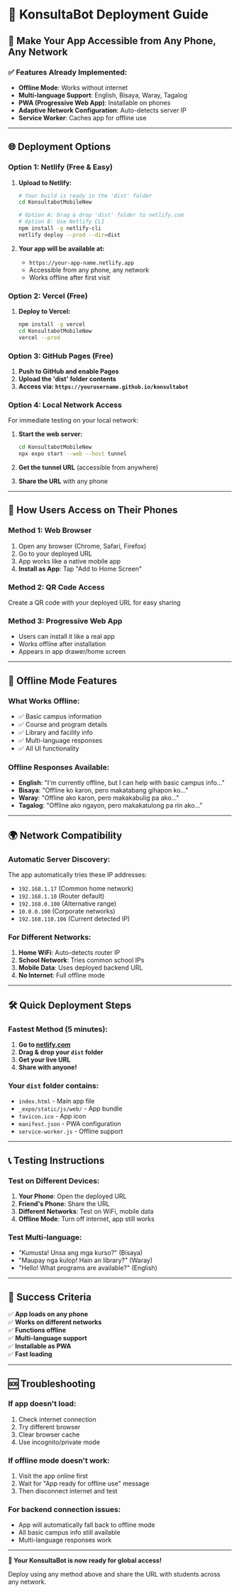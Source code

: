 # 🚀 KonsultaBot Deployment Guide

## 📱 Make Your App Accessible from Any Phone, Any Network

### ✅ Features Already Implemented:
- **Offline Mode**: Works without internet
- **Multi-language Support**: English, Bisaya, Waray, Tagalog
- **PWA (Progressive Web App)**: Installable on phones
- **Adaptive Network Configuration**: Auto-detects server IP
- **Service Worker**: Caches app for offline use

---

## 🌐 Deployment Options

### **Option 1: Netlify (Free & Easy)**

1. **Upload to Netlify:**
   ```bash
   # Your build is ready in the 'dist' folder
   cd KonsultabotMobileNew
   
   # Option A: Drag & drop 'dist' folder to netlify.com
   # Option B: Use Netlify CLI
   npm install -g netlify-cli
   netlify deploy --prod --dir=dist
   ```

2. **Your app will be available at:**
   - `https://your-app-name.netlify.app`
   - Accessible from any phone, any network
   - Works offline after first visit

### **Option 2: Vercel (Free)**

1. **Deploy to Vercel:**
   ```bash
   npm install -g vercel
   cd KonsultabotMobileNew
   vercel --prod
   ```

### **Option 3: GitHub Pages (Free)**

1. **Push to GitHub and enable Pages**
2. **Upload the 'dist' folder contents**
3. **Access via: `https://yourusername.github.io/konsultabot`**

### **Option 4: Local Network Access**

For immediate testing on your local network:

1. **Start the web server:**
   ```bash
   cd KonsultabotMobileNew
   npx expo start --web --host tunnel
   ```

2. **Get the tunnel URL** (accessible from anywhere)
3. **Share the URL** with any phone

---

## 📱 How Users Access on Their Phones

### **Method 1: Web Browser**
1. Open any browser (Chrome, Safari, Firefox)
2. Go to your deployed URL
3. App works like a native mobile app
4. **Install as App**: Tap "Add to Home Screen"

### **Method 2: QR Code Access**
Create a QR code with your deployed URL for easy sharing

### **Method 3: Progressive Web App**
- Users can install it like a real app
- Works offline after installation
- Appears in app drawer/home screen

---

## 🔌 Offline Mode Features

### **What Works Offline:**
- ✅ Basic campus information
- ✅ Course and program details
- ✅ Library and facility info
- ✅ Multi-language responses
- ✅ All UI functionality

### **Offline Responses Available:**
- **English**: "I'm currently offline, but I can help with basic campus info..."
- **Bisaya**: "Offline ko karon, pero makatabang gihapon ko..."
- **Waray**: "Offline ako karon, pero makakabulig pa ako..."
- **Tagalog**: "Offline ako ngayon, pero makakatulong pa rin ako..."

---

## 🌍 Network Compatibility

### **Automatic Server Discovery:**
The app automatically tries these IP addresses:
- `192.168.1.17` (Common home network)
- `192.168.1.10` (Router default)
- `192.168.0.100` (Alternative range)
- `10.0.0.100` (Corporate networks)
- `192.168.110.106` (Current detected IP)

### **For Different Networks:**
1. **Home WiFi**: Auto-detects router IP
2. **School Network**: Tries common school IPs
3. **Mobile Data**: Uses deployed backend URL
4. **No Internet**: Full offline mode

---

## 🛠️ Quick Deployment Steps

### **Fastest Method (5 minutes):**

1. **Go to [netlify.com](https://netlify.com)**
2. **Drag & drop your `dist` folder**
3. **Get your live URL**
4. **Share with anyone!**

### **Your `dist` folder contains:**
- `index.html` - Main app file
- `_expo/static/js/web/` - App bundle
- `favicon.ico` - App icon
- `manifest.json` - PWA configuration
- `service-worker.js` - Offline support

---

## 📞 Testing Instructions

### **Test on Different Devices:**
1. **Your Phone**: Open the deployed URL
2. **Friend's Phone**: Share the URL
3. **Different Networks**: Test on WiFi, mobile data
4. **Offline Mode**: Turn off internet, app still works

### **Test Multi-language:**
- "Kumusta! Unsa ang mga kurso?" (Bisaya)
- "Maupay nga kulop! Hain an library?" (Waray)
- "Hello! What programs are available?" (English)

---

## 🎯 Success Criteria

✅ **App loads on any phone**  
✅ **Works on different networks**  
✅ **Functions offline**  
✅ **Multi-language support**  
✅ **Installable as PWA**  
✅ **Fast loading**  

---

## 🆘 Troubleshooting

### **If app doesn't load:**
1. Check internet connection
2. Try different browser
3. Clear browser cache
4. Use incognito/private mode

### **If offline mode doesn't work:**
1. Visit the app online first
2. Wait for "App ready for offline use" message
3. Then disconnect internet and test

### **For backend connection issues:**
- App will automatically fall back to offline mode
- All basic campus info still available
- Multi-language responses work

---

**🎉 Your KonsultaBot is now ready for global access!**

Deploy using any method above and share the URL with students across any network.
